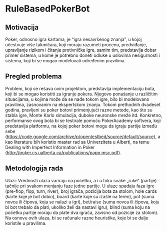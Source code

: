 # RuleBasedPokerBot

## Motivacija
Poker, odnosno igra kartama, je “igra nesavršenog znanja”, u kojoj učestvuje više takmičara, koji moraju razumeti procenu, predviđanje, upravljanje rizikom i čitanje protivničke igre, samim tim, predstavlja dobar primer sistema, u kome je potrebno doneti odluke u uslovima nesigurnosti i sistema, koji bi se mogao modelovati određenim pravilima.

## Pregled problema
Problem, koji se rešava ovim projektom, predstavlja implementaciju bota, koji bi se mogao koristiti za igranje pokera. Njegovo ponašanje u različitim situacijama, u kojima može da se nađe tokom igre, bilo bi modelovano pravilima, zasnovanim na ekspertskom znanju. Tokom prethodnih dvadeset godina, pravljeni su poker botovi primenjujući razne metode, kao što su stabla igre, Monte Karlo simulacija, duboke neuronske mreže itd. Konkretno, performanse ovog bota bi se testirale pomoću PokerAcademy softvera, koji predstavlja platformu, na kojoj poker botovi mogu da igraju partije između sebe (https://code.google.com/archive/p/opentestbed/source/default/source), a kao literaturu bih koristio master rad sa Univerziteta u Alberti, na temu Dealing with Imperfect Information in Poker (http://poker.cs.ualberta.ca/publications/papp.msc.pdf).

## Metodologija rada
Ulazi: Vrednosti ulaza variraju na početku, a i u toku svake „ruke“ (partije) tačnije pri svakom menjanju faze jedne partije. U ulaze spadaju faza igre (pre-flop, flop, turn, river), broj igrača, pozicija bota za stolom, hole cards (karte koje je bot dobio), board (karte koje su izašle na teren), pot (suma novca ili čipova, koja se nalazi u igri), bet/raise (suma novca ili čipova, koju bi bot trebalo da plati, ukoliko želi da nastavi igru), blind (suma koju na početku partije moraju da plate dva igrača, zavisno od pozicije za stolom). Na osnovu ovih ulaza, bi se računale razne heuristike, koje bi se dalje koristile u pravilima.
